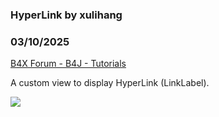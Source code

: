 ### HyperLink by xulihang
### 03/10/2025
[B4X Forum - B4J - Tutorials](https://www.b4x.com/android/forum/threads/166041/)

A custom view to display HyperLink (LinkLabel).  
  
![](https://www.b4x.com/android/forum/attachments/162407)